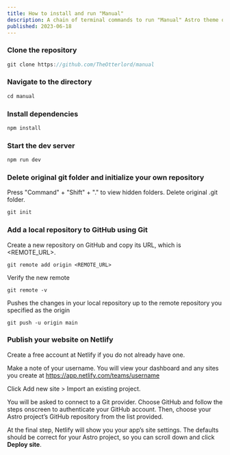 ```yaml
---
title: How to install and run "Manual"
description: A chain of terminal commands to run "Manual" Astro theme on your computer.
published: 2023-06-18
---
```


### Clone the repository

```js
git clone https://github.com/TheOtterlord/manual
```

### Navigate to the directory

```js
cd manual
```

### Install dependencies

```js
npm install
```

### Start the dev server

```js
npm run dev
```

### Delete original git folder and initialize your own repository

Press "Command" + "Shift" + "." to view hidden folders. Delete original .git folder.

```js
git init
```
### Add a local repository to GitHub using Git

Create a new repository on GitHub and copy its URL, which is <REMOTE_URL>.

```
git remote add origin <REMOTE_URL>
```
Verify the new remote

```
git remote -v
```
Pushes the changes in your local repository up to the remote repository you specified as the origin

```
git push -u origin main
```

### Publish your website on Netlify

Create a free account at Netlify if you do not already have one.

Make a note of your username. You will view your dashboard and any sites you create at https://app.netlify.com/teams/username

Click Add new site > Import an existing project.

You will be asked to connect to a Git provider. Choose GitHub and follow the steps onscreen to authenticate your GitHub account. Then, choose your Astro project’s GitHub repository from the list provided.

At the final step, Netlify will show you your app’s site settings. The defaults should be correct for your Astro project, so you can scroll down and click **Deploy site**.

